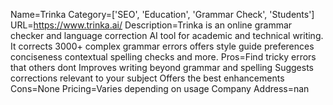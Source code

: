 Name=Trinka
Category=['SEO', 'Education', 'Grammar Check', 'Students']
URL=https://www.trinka.ai/
Description=Trinka is an online grammar checker and language correction AI tool for academic and technical writing. It corrects 3000+ complex grammar errors offers style guide preferences conciseness contextual spelling checks and more.
Pros=Find tricky errors that others dont Improves writing beyond grammar and spelling Suggests corrections relevant to your subject Offers the best enhancements
Cons=None
Pricing=Varies depending on usage
Company Address=nan
